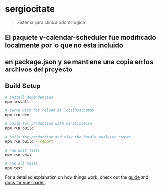 # sergiocitate

> Sistema para clinica odontologica

## El paquete v-calendar-scheduler fue modificado localmente por lo que no esta incluido
## en package.json y se mantiene una copia en los archivos del proyecto

## Build Setup

``` bash
# install dependencies
npm install

# serve with hot reload at localhost:8080
npm run dev

# build for production with minification
npm run build

# build for production and view the bundle analyzer report
npm run build --report

# run unit tests
npm run unit

# run all tests
npm test
```

For a detailed explanation on how things work, check out the [guide](http://vuejs-templates.github.io/webpack/) and [docs for vue-loader](http://vuejs.github.io/vue-loader).
